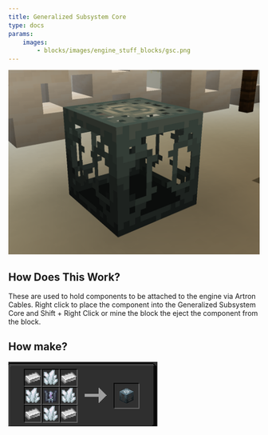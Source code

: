 ```yaml
---
title: Generalized Subsystem Core
type: docs
params:
    images:
        - blocks/images/engine_stuff_blocks/gsc.png
---
```


![Image of the GSC](images/engine_stuff_blocks/gsc.png)

## How Does This Work?

These are used to hold components to be attached to the engine via Artron Cables. Right click to place the component into the Generalized Subsystem Core and Shift + Right Click or mine the block the eject the component from the block.

## How make?
![Image of the GSCRECIPE](images/engine_stuff_blocks/gsc_recipe.png)